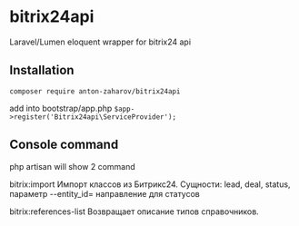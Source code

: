 # bitrix24api
Laravel/Lumen eloquent wrapper for bitrix24 api

## Installation
`composer require anton-zaharov/bitrix24api`

add into bootstrap/app.php
`$app->register('Bitrix24api\ServiceProvider');`

## Console command
php artisan will show 2 command

bitrix:import           Импорт классов из Битрикс24. Сущности: lead, deal, status, параметр --entity_id= направление для статусов

bitrix:references-list  Возвращает описание типов справочников.

